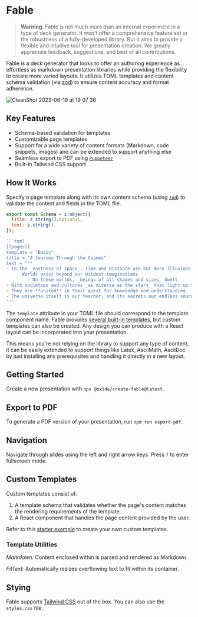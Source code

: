 # Fable

> **Warning**: Fable is not much more than an internal experiment in a type of deck generator.
> It won't offer a comprehensive feature set or the robustness of a fully-developed library.
> But it aims to provide a flexible and intuitive tool for presentation creation. We greatly
> appreciate feedback, suggestions, and best of all contributions.

Fable is a deck generator that looks to offer an authoring experience as effortless as
markdown presentation libraries while providing the flexibility to create more varied
layouts. It utilizes TOML templates and content schema validation (via
[zod](https://zod.dev/)) to ensure content accuracy and format adherence.

![CleanShot 2023-06-19 at 19 07 36](https://github.com/oxidecomputer/fable/assets/4020798/101d86fe-faa7-483d-a325-f3c4756cce55)

## Key Features

- Schema-based validation for templates
- Customizable page templates
- Support for a wide variety of content formats (Markdown, code snippets, images) and can be
  extended to support anything else
- Seamless export to PDF using [`Puppeteer`](https://pptr.dev/)
- Built-in Tailwind CSS support

## How It Works

Specify a page template along with its own content schema (using [`zod`](https://zod.dev/))
to validate the content and fields in the TOML file.

````jsx
export const Schema = z.object({
  title: z.string().optional,
  text: z.string(),
});

```toml
[[pages]]
template = "Basic"
title = "A Journey Through the Cosmos"
text = """
- In the _vastness of space_, time and distance are but mere illusions
    - Worlds exist beyond our wildest imaginations
        - On these worlds, _beings of all shapes and sizes_ dwell
- With societies and cultures _as diverse as the stars_ that light up the skies above
- They are **united** in their quest for knowledge and understanding
- The universe itself is our teacher, and its secrets our endless source of inspiration
"""
````

The `template` attribute in your TOML file should correspond to the template component name.
Fable provides
[several built-in templates](https://github.com/oxidecomputer/fable/tree/main/src/templates),
but custom templates can also be created. Any design you can produce with a React layout can
be incorporated into your presentation.

This means you're not relying on the library to support any type of content, it can be
easily extended to support things like Latex, AsciiMath, AsciiDoc by just installing any
prerequisites and handling it directly in a new layout.

## Getting Started

Create a new presentation with `npx @oxide/create-fable@latest`.

## Export to PDF

To generate a PDF version of your presentation, run `npm run export-pdf`.

## Navigation

Navigate through slides using the left and right arrow keys. Press `f` to enter fullscreen
mode.

## Custom Templates

Custom templates consist of:

1. A template schema that validates whether the page's content matches the rendering
   requirements of the template.
2. A React component that handles the page content provided by the user.

Refer to this
[starter example](https://github.com/oxidecomputer/fable/blob/main/starter/main/templates/Example.jsx)
to create your own custom templates.

### Template Utilities

_Markdown:_ Content enclosed within is parsed and rendered as Markdown.

_FitText:_ Automatically resizes overflowing text to fit within its container.

## Stying

Fable supports [Tailwind CSS](https://tailwindcss.com/) out of the box. You can also use the
`styles.css` file.
